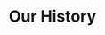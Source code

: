 ---
title: Our History
firstBox: 
 heading: 2010
 secondHeading: Automation of Processes
 text: Automação do equipamento de produção e crescimento nos mercados internacionais.
---
